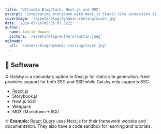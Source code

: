 ```yaml
---
title: 'Ultimate Blogstack: Next.js and MDX'
excerpt: 'Integrating storybook with Next.js Static Site Generation is more than possible with the help of MDX (Markdown+JSX). SSG is fantastic for generating super fast static pages (great for comprehinsive and easily deployable documentation sites.'
coverImage: '/assets/blog/dynamic-routing/cover.jpg'
date: '2020-03-16T05:35:07.322Z'
author:
  name: Austin Howard
  picture: '/assets/blog/authors/austin.jpeg'
ogImage:
  url: '/assets/blog/dynamic-routing/cover.jpg'
---
```


## 🔩 Software

⚙️ Gatsby is a secondary option to Next.js for static site generation. Next provides support for both SSG and SSR while Gatsby only supports SSG.

- [React.js](https://reactjs.org/)
- Storybook.js
- Next.js SSG
- Webpack
- MDX (Markdown +JSX)

⚙️ **Example:** [React Query](https://react-query.tanstack.com/docs/overview) uses Next.js for their framework website and documentation. They also have a code sandbox for learning and tutorials.
